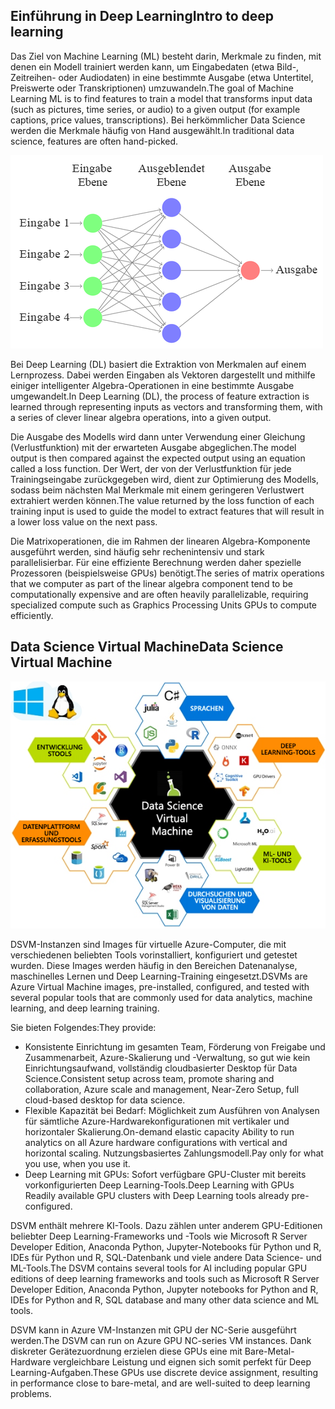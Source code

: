 ## <a name="intro-to-deep-learning"></a><span data-ttu-id="28871-101">Einführung in Deep Learning</span><span class="sxs-lookup"><span data-stu-id="28871-101">Intro to deep learning</span></span>

<span data-ttu-id="28871-102">Das Ziel von Machine Learning (ML) besteht darin, Merkmale zu finden, mit denen ein Modell trainiert werden kann, um Eingabedaten (etwa Bild-, Zeitreihen- oder Audiodaten) in eine bestimmte Ausgabe (etwa Untertitel, Preiswerte oder Transkriptionen) umzuwandeln.</span><span class="sxs-lookup"><span data-stu-id="28871-102">The goal of Machine Learning ML is to find features to train a model that transforms input data (such as pictures, time series, or audio) to a given output (for example captions, price values, transcriptions).</span></span> <span data-ttu-id="28871-103">Bei herkömmlicher Data Science werden die Merkmale häufig von Hand ausgewählt.</span><span class="sxs-lookup"><span data-stu-id="28871-103">In traditional data science, features are often hand-picked.</span></span>

![Canonical-Beispiel eines Deep Neural Network mit Feed Forward.](../media/2-image1.PNG)

<span data-ttu-id="28871-105">Bei Deep Learning (DL) basiert die Extraktion von Merkmalen auf einem Lernprozess. Dabei werden Eingaben als Vektoren dargestellt und mithilfe einiger intelligenter Algebra-Operationen in eine bestimmte Ausgabe umgewandelt.</span><span class="sxs-lookup"><span data-stu-id="28871-105">In Deep Learning (DL), the process of feature extraction is learned through representing inputs as vectors and transforming them, with a series of clever linear algebra operations, into a given output.</span></span>  

<span data-ttu-id="28871-106">Die Ausgabe des Modells wird dann unter Verwendung einer Gleichung (Verlustfunktion) mit der erwarteten Ausgabe abgeglichen.</span><span class="sxs-lookup"><span data-stu-id="28871-106">The model output is then compared against the expected output using an equation called a loss function.</span></span> <span data-ttu-id="28871-107">Der Wert, der von der Verlustfunktion für jede Trainingseingabe zurückgegeben wird, dient zur Optimierung des Modells, sodass beim nächsten Mal Merkmale mit einem geringeren Verlustwert extrahiert werden können.</span><span class="sxs-lookup"><span data-stu-id="28871-107">The value returned by the loss function of each training input is used to guide the model to extract features that will result in a lower loss value on the next pass.</span></span>  
 
<span data-ttu-id="28871-108">Die Matrixoperationen, die im Rahmen der linearen Algebra-Komponente ausgeführt werden, sind häufig sehr rechenintensiv und stark parallelisierbar. Für eine effiziente Berechnung werden daher spezielle Prozessoren (beispielsweise GPUs) benötigt.</span><span class="sxs-lookup"><span data-stu-id="28871-108">The series of matrix operations that we computer as part of the linear algebra component tend to be computationally expensive and are often heavily parallelizable, requiring specialized compute such as Graphics Processing Units GPUs to compute efficiently.</span></span>

## <a name="data-science-virtual-machine"></a><span data-ttu-id="28871-109">Data Science Virtual Machine</span><span class="sxs-lookup"><span data-stu-id="28871-109">Data Science Virtual Machine</span></span>

![DSVM-Optionen](../media/2-image2.PNG)

<span data-ttu-id="28871-111">DSVM-Instanzen sind Images für virtuelle Azure-Computer, die mit verschiedenen beliebten Tools vorinstalliert, konfiguriert und getestet wurden. Diese Images werden häufig in den Bereichen Datenanalyse, maschinelles Lernen und Deep Learning-Training eingesetzt.</span><span class="sxs-lookup"><span data-stu-id="28871-111">DSVMs are Azure Virtual Machine images, pre-installed, configured, and tested with several popular tools that are commonly used for data analytics, machine learning, and deep learning training.</span></span>

<span data-ttu-id="28871-112">Sie bieten Folgendes:</span><span class="sxs-lookup"><span data-stu-id="28871-112">They provide:</span></span>

- <span data-ttu-id="28871-113">Konsistente Einrichtung im gesamten Team, Förderung von Freigabe und Zusammenarbeit, Azure-Skalierung und -Verwaltung, so gut wie kein Einrichtungsaufwand, vollständig cloudbasierter Desktop für Data Science.</span><span class="sxs-lookup"><span data-stu-id="28871-113">Consistent setup across team, promote sharing and collaboration, Azure scale and management, Near-Zero Setup, full cloud-based desktop for data science.</span></span>
- <span data-ttu-id="28871-114">Flexible Kapazität bei Bedarf: Möglichkeit zum Ausführen von Analysen für sämtliche Azure-Hardwarekonfigurationen mit vertikaler und horizontaler Skalierung.</span><span class="sxs-lookup"><span data-stu-id="28871-114">On-demand elastic capacity Ability to run analytics on all Azure hardware configurations with vertical and horizontal scaling.</span></span> <span data-ttu-id="28871-115">Nutzungsbasiertes Zahlungsmodell.</span><span class="sxs-lookup"><span data-stu-id="28871-115">Pay only for what you use, when you use it.</span></span>
- <span data-ttu-id="28871-116">Deep Learning mit GPUs: Sofort verfügbare GPU-Cluster mit bereits vorkonfigurierten Deep Learning-Tools.</span><span class="sxs-lookup"><span data-stu-id="28871-116">Deep Learning with GPUs Readily available GPU clusters with Deep Learning tools already pre-configured.</span></span> 

<span data-ttu-id="28871-117">DSVM enthält mehrere KI-Tools. Dazu zählen unter anderem GPU-Editionen beliebter Deep Learning-Frameworks und -Tools wie Microsoft R Server Developer Edition, Anaconda Python, Jupyter-Notebooks für Python und R, IDEs für Python und R, SQL-Datenbank und viele andere Data Science- und ML-Tools.</span><span class="sxs-lookup"><span data-stu-id="28871-117">The DSVM contains several tools for AI including popular GPU editions of deep learning frameworks and tools such as Microsoft R Server Developer Edition, Anaconda Python, Jupyter notebooks for Python and R, IDEs for Python and R, SQL database and many other data science and ML tools.</span></span>

<span data-ttu-id="28871-118">DSVM kann in Azure VM-Instanzen mit GPU der NC-Serie ausgeführt werden.</span><span class="sxs-lookup"><span data-stu-id="28871-118">The DSVM can run on Azure GPU NC-series VM instances.</span></span> <span data-ttu-id="28871-119">Dank diskreter Gerätezuordnung erzielen diese GPUs eine mit Bare-Metal-Hardware vergleichbare Leistung und eignen sich somit perfekt für Deep Learning-Aufgaben.</span><span class="sxs-lookup"><span data-stu-id="28871-119">These GPUs use discrete device assignment, resulting in performance close to bare-metal, and are well-suited to deep learning problems.</span></span>

<!--### Quiz? 

What is the goal of machine learning? 
How is traditional machine learning different from deep learning? 
Why are GPU's often used for deep learning? 
What does the DSVM provide? -->
